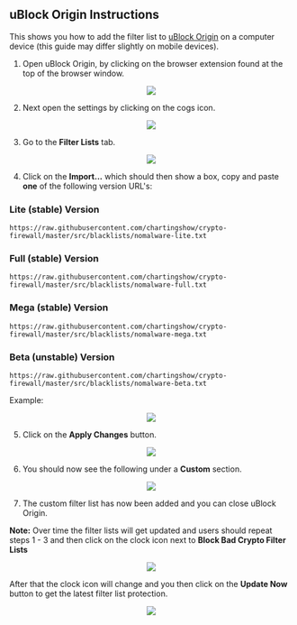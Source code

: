 ## uBlock Origin Instructions

This shows you how to add the filter list to [uBlock Origin](https://ublockorigin.com/) on a computer device (this guide may differ slightly on mobile devices).

1. Open uBlock Origin, by clicking on the browser extension found at the top of the browser window.

<p align="center"><img src="https://github.com/chartingshow/crypto-firewall/blob/master/assets/images/ublock/1.jpg" /></p>

2. Next open the settings by clicking on the cogs icon.

<p align="center"><img src="https://github.com/chartingshow/crypto-firewall/blob/master/assets/images/ublock/2.jpg" /></p>

3. Go to the **Filter Lists** tab.

<p align="center"><img src="https://github.com/chartingshow/crypto-firewall/blob/master/assets/images/ublock/3.jpg" /></p>

4. Click on the **Import...** which should then show a box, copy and paste **one** of the following version URL's:

### Lite (stable) Version

```
https://raw.githubusercontent.com/chartingshow/crypto-firewall/master/src/blacklists/nomalware-lite.txt
```

### Full (stable) Version

```
https://raw.githubusercontent.com/chartingshow/crypto-firewall/master/src/blacklists/nomalware-full.txt
```

### Mega (stable) Version

```
https://raw.githubusercontent.com/chartingshow/crypto-firewall/master/src/blacklists/nomalware-mega.txt
```

### Beta (unstable) Version

```
https://raw.githubusercontent.com/chartingshow/crypto-firewall/master/src/blacklists/nomalware-beta.txt
```

Example:

<p align="center"><img src="https://github.com/chartingshow/crypto-firewall/blob/master/assets/images/ublock/4b.jpg" /></p>

5. Click on the **Apply Changes** button.

<p align="center"><img src="https://github.com/chartingshow/crypto-firewall/blob/master/assets/images/ublock/5b.jpg" /></p>

6. You should now see the following under a **Custom** section.

<p align="center"><img src="https://github.com/chartingshow/crypto-firewall/blob/master/assets/images/ublock/6.jpg" /></p>

7. The custom filter list has now been added and you can close uBlock Origin.

**Note:** Over time the filter lists will get updated and users should repeat steps 1 - 3 and then click on the clock icon next to **Block Bad Crypto Filter Lists**

<p align="center"><img src="https://github.com/chartingshow/crypto-firewall/blob/master/assets/images/ublock/7.jpg" /></p>

After that the clock icon will change and you then click on the **Update Now** button to get the latest filter list protection.

<p align="center"><img src="https://github.com/chartingshow/crypto-firewall/blob/master/assets/images/ublock/8.jpg" /></p>
